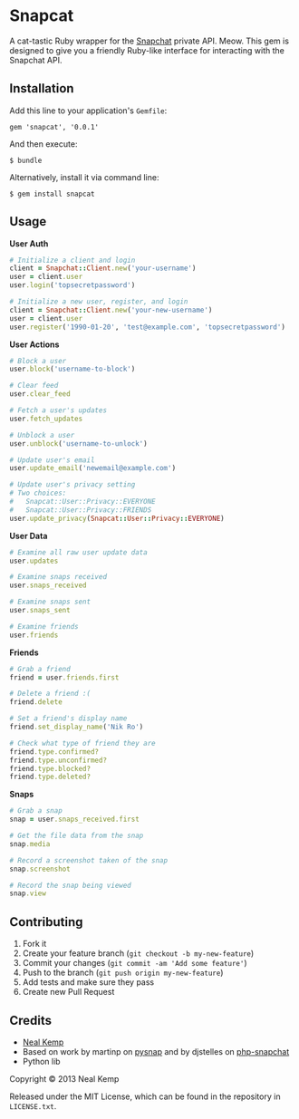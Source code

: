 Snapcat
=======

A cat-tastic Ruby wrapper for the [Snapchat](http://snapchat.com) private API.
Meow. This gem is designed to give you a friendly Ruby-like interface for
interacting with the Snapchat API.


Installation
------------

Add this line to your application's `Gemfile`:

    gem 'snapcat', '0.0.1'

And then execute:

    $ bundle

Alternatively, install it via command line:

    $ gem install snapcat


Usage
-----

**User Auth**

```ruby
# Initialize a client and login
client = Snapchat::Client.new('your-username')
user = client.user
user.login('topsecretpassword')

# Initialize a new user, register, and login
client = Snapchat::Client.new('your-new-username')
user = client.user
user.register('1990-01-20', 'test@example.com', 'topsecretpassword')
```


**User Actions**

```ruby
# Block a user
user.block('username-to-block')

# Clear feed
user.clear_feed

# Fetch a user's updates
user.fetch_updates

# Unblock a user
user.unblock('username-to-unlock')

# Update user's email
user.update_email('newemail@example.com')

# Update user's privacy setting
# Two choices:
#   Snapcat::User::Privacy::EVERYONE
#   Snapcat::User::Privacy::FRIENDS
user.update_privacy(Snapcat::User::Privacy::EVERYONE)
```

**User Data**

```ruby
# Examine all raw user update data
user.updates

# Examine snaps received
user.snaps_received

# Examine snaps sent
user.snaps_sent

# Examine friends
user.friends
```

**Friends**

```ruby
# Grab a friend
friend = user.friends.first

# Delete a friend :(
friend.delete

# Set a friend's display name
friend.set_display_name('Nik Ro')

# Check what type of friend they are
friend.type.confirmed?
friend.type.unconfirmed?
friend.type.blocked?
friend.type.deleted?
```


**Snaps**

```ruby
# Grab a snap
snap = user.snaps_received.first

# Get the file data from the snap
snap.media

# Record a screenshot taken of the snap
snap.screenshot

# Record the snap being viewed
snap.view
```


Contributing
------------

1. Fork it
2. Create your feature branch (`git checkout -b my-new-feature`)
3. Commit your changes (`git commit -am 'Add some feature'`)
4. Push to the branch (`git push origin my-new-feature`)
5. Add tests and make sure they pass
6. Create new Pull Request


Credits
-------

* [Neal Kemp](http://nealke.mp)
* Based on work by martinp on [pysnap](https://github.com/martinp/pysnap) and by
  djstelles on [php-snapchat](https://github.com/dstelljes/php-snapchat)
* Python lib

Copyright &copy; 2013 Neal Kemp

Released under the MIT License, which can be found in the repository in `LICENSE.txt`.
